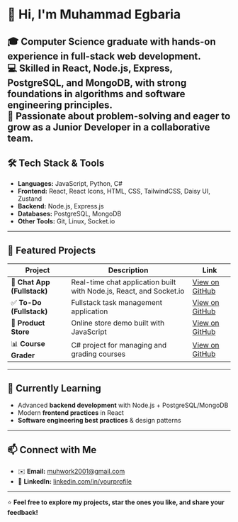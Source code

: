 # 👋 Hi, I'm Muhammad Egbaria

🎓 Computer Science graduate with hands-on experience in **full-stack web development**.  
💻 Skilled in **React, Node.js, Express, PostgreSQL, and MongoDB**, with strong foundations in algorithms and software engineering principles.  
🚀 Passionate about problem-solving and eager to grow as a **Junior Developer** in a collaborative team.  
---

## 🛠️ Tech Stack & Tools

- **Languages:** JavaScript, Python, C#
- **Frontend:** React, React Icons, HTML, CSS, TailwindCSS, Daisy UI, Zustand
- **Backend:** Node.js, Express.js  
- **Databases:** PostgreSQL, MongoDB  
- **Other Tools:** Git, Linux, Socket.io  

---

## 📌 Featured Projects

| Project | Description | Link |
|---------|-------------|------|
| 💬 **Chat App (Fullstack)** | Real-time chat application built with Node.js, React, and Socket.io | [View on GitHub](https://github.com/MuhammadEgb1/CHAT-APP) |
| ✅ **To-Do (Fullstack)** | Fullstack task management application | [View on GitHub](https://github.com/MuhammadEgb1/To-Do) |
| 🛒 **Product Store** | Online store demo built with JavaScript | [View on GitHub](https://github.com/MuhammadEgb1/ProductStore) |
| 📊 **Course Grader** | C# project for managing and grading courses | [View on GitHub](https://github.com/MuhammadEgb1/CourseGrader) |

---

## 🌱 Currently Learning

- Advanced **backend development** with Node.js + PostgreSQL/MongoDB  
- Modern **frontend practices** in React  
- **Software engineering best practices** & design patterns  

---

## 📫 Connect with Me

- ✉️ **Email:** muhwork2001@gmail.com
- 💼 **LinkedIn:** [linkedin.com/in/yourprofile](linkedin.com/in/muhammad-egbaria)  

---

⭐ **Feel free to explore my projects, star the ones you like, and share your feedback!**
